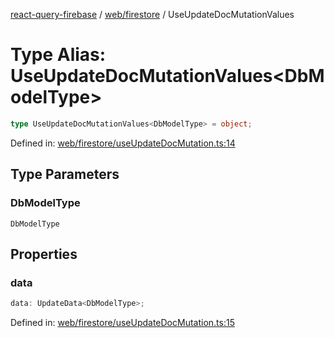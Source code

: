 [react-query-firebase](../../../modules.md) / [web/firestore](../index.md) / UseUpdateDocMutationValues

# Type Alias: UseUpdateDocMutationValues\<DbModelType\>

```ts
type UseUpdateDocMutationValues<DbModelType> = object;
```

Defined in: [web/firestore/useUpdateDocMutation.ts:14](https://github.com/vpishuk/react-query-firebase/blob/10e2945f75363a784c3dfc0e90b9f7a489dcc848/web/firestore/useUpdateDocMutation.ts#L14)

## Type Parameters

### DbModelType

`DbModelType`

## Properties

### data

```ts
data: UpdateData<DbModelType>;
```

Defined in: [web/firestore/useUpdateDocMutation.ts:15](https://github.com/vpishuk/react-query-firebase/blob/10e2945f75363a784c3dfc0e90b9f7a489dcc848/web/firestore/useUpdateDocMutation.ts#L15)
